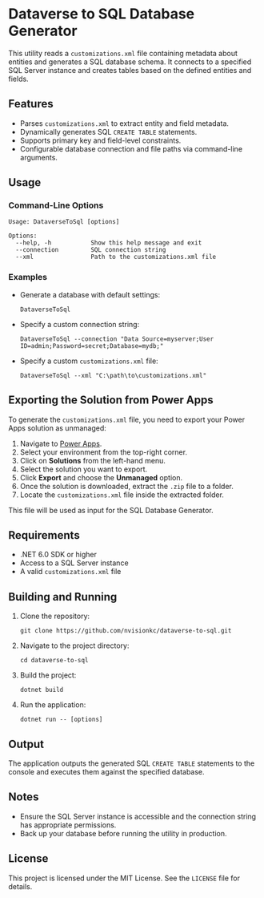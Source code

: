 # Dataverse to SQL Database Generator

This utility reads a `customizations.xml` file containing metadata about entities and generates a SQL database schema. It connects to a specified SQL Server instance and creates tables based on the defined entities and fields.

## Features
- Parses `customizations.xml` to extract entity and field metadata.
- Dynamically generates SQL `CREATE TABLE` statements.
- Supports primary key and field-level constraints.
- Configurable database connection and file paths via command-line arguments.

## Usage

### Command-Line Options
```
Usage: DataverseToSql [options]

Options:
  --help, -h           Show this help message and exit
  --connection         SQL connection string
  --xml                Path to the customizations.xml file
```

### Examples
- Generate a database with default settings:
  ```
  DataverseToSql
  ```

- Specify a custom connection string:
  ```
  DataverseToSql --connection "Data Source=myserver;User ID=admin;Password=secret;Database=mydb;"
  ```

- Specify a custom `customizations.xml` file:
  ```
  DataverseToSql --xml "C:\path\to\customizations.xml"
  ```

## Exporting the Solution from Power Apps

To generate the `customizations.xml` file, you need to export your Power Apps solution as unmanaged:

1. Navigate to [Power Apps](https://make.powerapps.com/).
2. Select your environment from the top-right corner.
3. Click on **Solutions** from the left-hand menu.
4. Select the solution you want to export.
5. Click **Export** and choose the **Unmanaged** option.
6. Once the solution is downloaded, extract the `.zip` file to a folder.
7. Locate the `customizations.xml` file inside the extracted folder.

This file will be used as input for the SQL Database Generator.

## Requirements
- .NET 6.0 SDK or higher
- Access to a SQL Server instance
- A valid `customizations.xml` file

## Building and Running

1. Clone the repository:
   ```
   git clone https://github.com/nvisionkc/dataverse-to-sql.git
   ```

2. Navigate to the project directory:
   ```
   cd dataverse-to-sql
   ```

3. Build the project:
   ```
   dotnet build
   ```

4. Run the application:
   ```
   dotnet run -- [options]
   ```

## Output
The application outputs the generated SQL `CREATE TABLE` statements to the console and executes them against the specified database.

## Notes
- Ensure the SQL Server instance is accessible and the connection string has appropriate permissions.
- Back up your database before running the utility in production.

## License
This project is licensed under the MIT License. See the `LICENSE` file for details.

